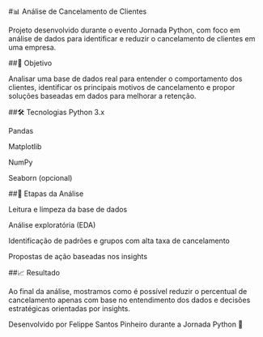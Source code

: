 #📊 Análise de Cancelamento de Clientes

Projeto desenvolvido durante o evento Jornada Python, com foco em análise de dados para identificar e reduzir o cancelamento de clientes em uma empresa.

##🚀 Objetivo

Analisar uma base de dados real para entender o comportamento dos clientes, identificar os principais motivos de cancelamento e propor soluções baseadas em dados para melhorar a retenção.

##🛠️ Tecnologias
Python 3.x

Pandas

Matplotlib

NumPy

Seaborn (opcional)

##📌 Etapas da Análise

Leitura e limpeza da base de dados

Análise exploratória (EDA)

Identificação de padrões e grupos com alta taxa de cancelamento

Propostas de ação baseadas nos insights

##📈 Resultado

Ao final da análise, mostramos como é possível reduzir o percentual de cancelamento apenas com base no entendimento dos dados e decisões estratégicas orientadas por insights.

Desenvolvido por Felippe Santos Pinheiro durante a Jornada Python 🚀
